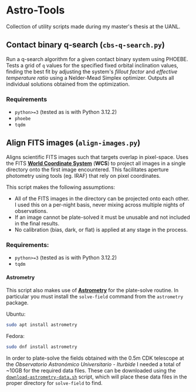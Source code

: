# Astro-Tools
Collection of utility scripts made during my master's thesis at the UANL.

## Contact binary q-search (`cbs-q-search.py`)

Run a q-search algorithm for a given contact binary system using PHOEBE. Tests a grid of `q` values for the specified fixed orbital inclination values, finding the best fit by adjusting the system's *fillout factor* and *effective temperature ratio* using a Nelder-Mead Simplex optimizer. Outputs all individual solutions obtained from the optimization.

### Requirements

* `python>=3` (tested as is with Python 3.12.2)
* `phoebe`
* `tqdm`

## Align FITS images (`align-images.py`)

Aligns scientific FITS images such that targets overlap in pixel-space. Uses the FITS [**World Coordinate System**](https://www.atnf.csiro.au/computing/software/wcs/) (**WCS**) to project all images in a single directory onto the first image encountered. This facilitates aperture photometry using tools (eg. IRAF) that rely on pixel coordinates.

This script makes the following assumptions:
* All of the FITS images in the directory can be projected onto each other. I used this on a per-night basis, never mixing across multiple nights of observations.
* If an image cannot be plate-solved it must be unusable and not included in the final results.
* No calibration (bias, dark, or flat) is applied at any stage in the process.

### Requirements:

* `python>=3` (tested as is with Python 3.12.2)
* `tqdm`

#### Astrometry
This script also makes use of [**Astrometry**](https://nova.astrometry.net) for the plate-solve routine. In particular you must install the `solve-field` command from the `astrometry` package.

Ubuntu:
```sh
sudo apt install astrometry
```

Fedora:
```sh
sudo dnf install astrometry
```

In order to plate-solve the fields obtained with the 0.5m CDK telescope at the *Observatorio Astronómico Universitario - Iturbide* I needed a total of ~10GB for the required data files. These can be downloaded using the [`download-astrometry-data.sh`](https://github.com/KnightIV/Observation-Tools/blob/main/bash-scripts/download-astrometry-data.sh) script, which will place these data files in the proper directory for `solve-field` to find.